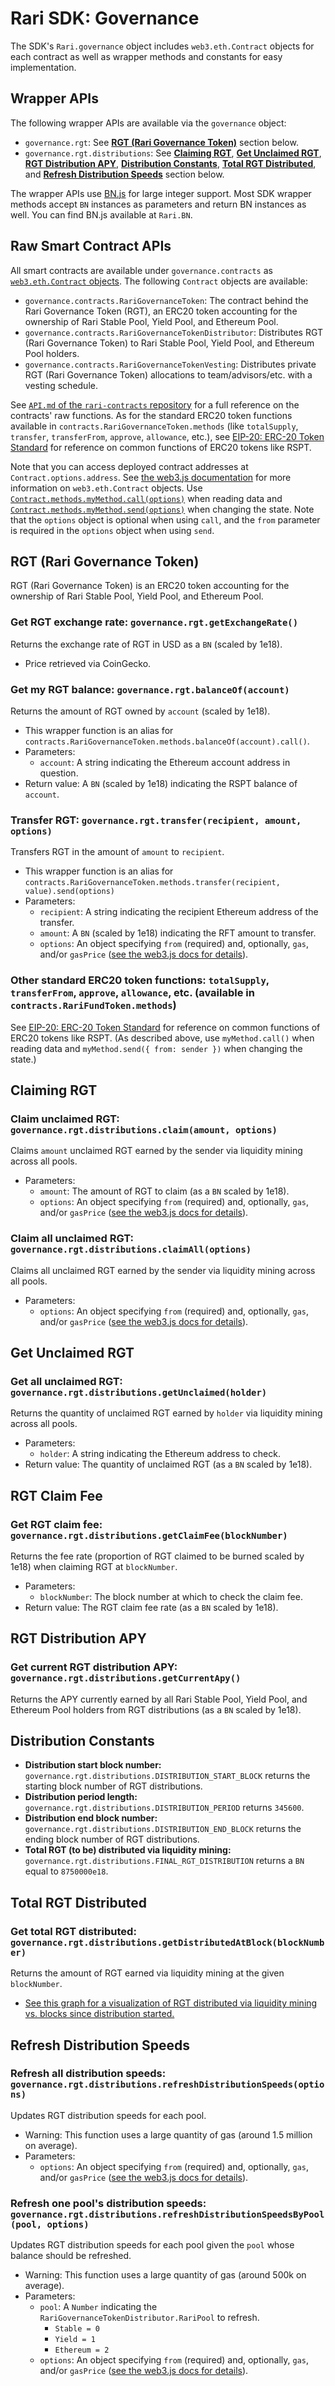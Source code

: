 # Rari SDK: Governance

The SDK's `Rari.governance` object includes `web3.eth.Contract` objects for each contract as well as wrapper methods and constants for easy implementation.

## **Wrapper APIs**

The following wrapper APIs are available via the `governance` object:

* `governance.rgt`: See [**RGT (Rari Governance Token)**](#rgt-rari-governance-token) section below.
* `governance.rgt.distributions`: See [**Claiming RGT**](#claiming-rgt), [**Get Unclaimed RGT**](#get-unclaimed-rgt), [**RGT Distribution APY**](#get-unclaimed-rgt), [**Distribution Constants**](#distribution-constants), [**Total RGT Distributed**](#total-rgt-distributed), and [**Refresh Distribution Speeds**](#get-unclaimed-rgt) section below.

The wrapper APIs use [BN.js](https://github.com/indutny/bn.js) for large integer support. Most SDK wrapper methods accept `BN` instances as parameters and return BN instances as well. You can find BN.js available at `Rari.BN`.

## **Raw Smart Contract APIs**

All smart contracts are available under `governance.contracts` as [`web3.eth.Contract` objects](https://web3js.readthedocs.io/en/v1.2.11/web3-eth-contract.html). The following `Contract` objects are available:

* `governance.contracts.RariGovernanceToken`: The contract behind the Rari Governance Token (RGT), an ERC20 token accounting for the ownership of Rari Stable Pool, Yield Pool, and Ethereum Pool.
* `governance.contracts.RariGovernanceTokenDistributor`: Distributes RGT (Rari Governance Token) to Rari Stable Pool, Yield Pool, and Ethereum Pool holders.
* `governance.contracts.RariGovernanceTokenVesting`: Distributes private RGT (Rari Governance Token) allocations to team/advisors/etc. with a vesting schedule.

See [`API.md` of the `rari-contracts` repository](https://github.com/Rari-Capital/rari-contracts/blob/master/API.md) for a full reference on the contracts' raw functions. As for the standard ERC20 token functions available in `contracts.RariGovernanceToken.methods` (like `totalSupply`, `transfer`, `transferFrom`, `approve`, `allowance`, etc.), see [EIP-20: ERC-20 Token Standard](https://eips.ethereum.org/EIPS/eip-20) for reference on common functions of ERC20 tokens like RSPT.

Note that you can access deployed contract addresses at `Contract.options.address`. See [the web3.js documentation](https://web3js.readthedocs.io/en/v1.2.11/web3-eth-contract.html) for more information on `web3.eth.Contract` objects. Use [`Contract.methods.myMethod.call(options)`](https://web3js.readthedocs.io/en/v1.2.11/web3-eth-contract.html#methods-mymethod-call) when reading data and [`Contract.methods.myMethod.send(options)`](https://web3js.readthedocs.io/en/v1.2.11/web3-eth-contract.html#methods-mymethod-send) when changing the state. Note that the `options` object is optional when using `call`, and the `from` parameter is required in the `options` object when using `send`.

## **RGT (Rari Governance Token)**

RGT (Rari Governance Token) is an ERC20 token accounting for the ownership of Rari Stable Pool, Yield Pool, and Ethereum Pool.

### **Get RGT exchange rate:** `governance.rgt.getExchangeRate()`

Returns the exchange rate of RGT in USD as a `BN` (scaled by 1e18).

* Price retrieved via CoinGecko.

### **Get my RGT balance:** `governance.rgt.balanceOf(account)`

Returns the amount of RGT owned by `account` (scaled by 1e18).

* This wrapper function is an alias for `contracts.RariGovernanceToken.methods.balanceOf(account).call()`.
* Parameters:
    * `account`: A string indicating the Ethereum account address in question.
* Return value: A `BN` (scaled by 1e18) indicating the RSPT balance of `account`.

### **Transfer RGT:** `governance.rgt.transfer(recipient, amount, options)`

Transfers RGT in the amount of `amount` to `recipient`.

* This wrapper function is an alias for `contracts.RariGovernanceToken.methods.transfer(recipient, value).send(options)`
* Parameters:
    * `recipient`: A string indicating the recipient Ethereum address of the transfer.
    * `amount`: A `BN` (scaled by 1e18) indicating the RFT amount to transfer.
    * `options`: An object specifying `from` (required) and, optionally, `gas`, and/or `gasPrice` ([see the web3.js docs for details](https://web3js.readthedocs.io/en/v1.2.11/web3-eth-contract.html#methods-mymethod-send)).

### **Other standard ERC20 token functions:** `totalSupply`, `transferFrom`, `approve`, `allowance`, etc. (available in `contracts.RariFundToken.methods`)

See [EIP-20: ERC-20 Token Standard](https://eips.ethereum.org/EIPS/eip-20) for reference on common functions of ERC20 tokens like RSPT. (As described above, use `myMethod.call()` when reading data and `myMethod.send({ from: sender })` when changing the state.)

## **Claiming RGT**

### **Claim unclaimed RGT:** `governance.rgt.distributions.claim(amount, options)`

Claims `amount` unclaimed RGT earned by the sender via liquidity mining across all pools.

* Parameters:
    * `amount`: The amount of RGT to claim (as a `BN` scaled by 1e18).
    * `options`: An object specifying `from` (required) and, optionally, `gas`, and/or `gasPrice` ([see the web3.js docs for details](https://web3js.readthedocs.io/en/v1.2.11/web3-eth-contract.html#methods-mymethod-send)).

### **Claim all unclaimed RGT:** `governance.rgt.distributions.claimAll(options)`

Claims all unclaimed RGT earned by the sender via liquidity mining across all pools.

* Parameters:
    * `options`: An object specifying `from` (required) and, optionally, `gas`, and/or `gasPrice` ([see the web3.js docs for details](https://web3js.readthedocs.io/en/v1.2.11/web3-eth-contract.html#methods-mymethod-send)).

## **Get Unclaimed RGT**

### **Get all unclaimed RGT:** `governance.rgt.distributions.getUnclaimed(holder)`

Returns the quantity of unclaimed RGT earned by `holder` via liquidity mining across all pools.

* Parameters:
    * `holder`: A string indicating the Ethereum address to check.
* Return value: The quantity of unclaimed RGT (as a `BN` scaled by 1e18).

## **RGT Claim Fee**

### **Get RGT claim fee:** `governance.rgt.distributions.getClaimFee(blockNumber)`

Returns the fee rate (proportion of RGT claimed to be burned scaled by 1e18) when claiming RGT at `blockNumber`.

* Parameters:
    * `blockNumber`: The block number at which to check the claim fee.
* Return value: The RGT claim fee rate (as a `BN` scaled by 1e18).

## **RGT Distribution APY**

### **Get current RGT distribution APY:** `governance.rgt.distributions.getCurrentApy()`

Returns the APY currently earned by all Rari Stable Pool, Yield Pool, and Ethereum Pool holders from RGT distributions (as a `BN` scaled by 1e18).

## **Distribution Constants**

* **Distribution start block number:** `governance.rgt.distributions.DISTRIBUTION_START_BLOCK` returns the starting block number of RGT distributions.
* **Distribution period length:** `governance.rgt.distributions.DISTRIBUTION_PERIOD` returns `345600`.
* **Distribution end block number:** `governance.rgt.distributions.DISTRIBUTION_END_BLOCK` returns the ending block number of RGT distributions.
* **Total RGT (to be) distributed via liquidity mining:** `governance.rgt.distributions.FINAL_RGT_DISTRIBUTION` returns a `BN` equal to `8750000e18`.

## **Total RGT Distributed**

### **Get total RGT distributed:** `governance.rgt.distributions.getDistributedAtBlock(blockNumber)`

Returns the amount of RGT earned via liquidity mining at the given `blockNumber`.

* [See this graph for a visualization of RGT distributed via liquidity mining vs. blocks since distribution started.](https://www.desmos.com/calculator/2yvnflg4ir)

## **Refresh Distribution Speeds**

### **Refresh all distribution speeds:** `governance.rgt.distributions.refreshDistributionSpeeds(options)`

Updates RGT distribution speeds for each pool.

* Warning: This function uses a large quantity of gas (around 1.5 million on average).
* Parameters:
    * `options`: An object specifying `from` (required) and, optionally, `gas`, and/or `gasPrice` ([see the web3.js docs for details](https://web3js.readthedocs.io/en/v1.2.11/web3-eth-contract.html#methods-mymethod-send)).

### **Refresh one pool's distribution speeds:** `governance.rgt.distributions.refreshDistributionSpeedsByPool(pool, options)`

Updates RGT distribution speeds for each pool given the `pool` whose balance should be refreshed.

* Warning: This function uses a large quantity of gas (around 500k on average).
* Parameters:
    * `pool`: A `Number` indicating the `RariGovernanceTokenDistributor.RariPool` to refresh.
        * `Stable = 0`
        * `Yield = 1`
        * `Ethereum = 2`
    * `options`: An object specifying `from` (required) and, optionally, `gas`, and/or `gasPrice` ([see the web3.js docs for details](https://web3js.readthedocs.io/en/v1.2.11/web3-eth-contract.html#methods-mymethod-send)).
